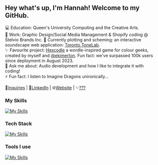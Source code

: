 ## Hey what's up, I'm Hannah! Welcome to my GitHub.

💻 Education: Queen's University Computing and the Creative Arts.\
💼 Work: Graphic Design/Social Media Management & Shopify coding @ Stelvio Brands Inc.
🔭 Currently plotting and scheming: an interactive soundscape web application: [Toronto ToneLab](https://torontotonelab.vercel.app/).\
✨ Favourite project: [Hexcodle](https://www.hexcodle.com) a wordle-inspired game for colour geeks, created by myself and [@ekimerton](https://github.com/ekimerton/). Fun fact: we've surpassed 100k users since deployment in August 2023.\
💬 Ask me about: Audio development and how I like to integrate it with coding!\
⚡ Fun fact: I listen to Imagine Dragons unironically...

📧[Inquiries](mailto:hannah.larsen62@gmail.com) | 💼[LinkedIn](https://www.linkedin.com/in/hannahlars) | 🌐[Website](https://hannah-larsen.github.io/) | ✨[???](https://www.soundcloud.com/larsnmusic)

### My Skills
[![My Skills](https://skillicons.dev/icons?i=js,html,css,python,java,c,haskell)](https://skillicons.dev)

### Tech Stack
[![My Skills](https://skillicons.dev/icons?i=react,nodejs)](https://skillicons.dev)

### Tools I use
[![My Skills](https://skillicons.dev/icons?i=github,vscode,ableton,figma,latex,illustrator,photoshop)](https://skillicons.dev)
